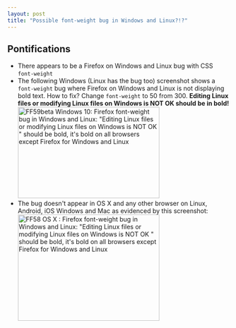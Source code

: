 ```yaml
---
layout: post
title: "Possible font-weight bug in Windows and Linux?!?"
---
```


## Pontifications
 
* There appears to be a Firefox on Windows and Linux bug with CSS ```font-weight```
* The following Windows (Linux has the bug too) screenshot shows a ```font-weight``` bug where Firefox on Windows and Linux is not displaying bold text. How to fix? Change ```font-weight``` to 50 from 300. **Editing Linux files or modifying Linux files on Windows is NOT OK should be in bold!**
<a data-flickr-embed="true"  href="https://www.flickr.com/photos/roland/39952558904/in/dateposted-public/" title="FF59beta Windows 10: Firefox font-weight bug in Windows and Linux: &quot;Editing Linux files or modifying Linux files on Windows is NOT OK &quot; should be bold, it&#x27;s bold on all browsers except Firefox for Windows and Linux"><img src="https://farm5.staticflickr.com/4703/39952558904_40d5d78b7b_n.jpg" width="320" height="207" alt="FF59beta Windows 10: Firefox font-weight bug in Windows and Linux: &quot;Editing Linux files or modifying Linux files on Windows is NOT OK &quot; should be bold, it&#x27;s bold on all browsers except Firefox for Windows and Linux"></a><script async src="//embedr.flickr.com/assets/client-code.js" charset="utf-8"></script>
* The bug doesn't appear in OS X and any other browser on Linux, Android, iOS Windows and Mac as evidenced by this screenshot:
<a data-flickr-embed="true"  href="https://www.flickr.com/photos/roland/39952634404/in/dateposted-public/" title="FF58 OS X : Firefox font-weight bug in Windows and Linux: &quot;Editing Linux files or modifying Linux files on Windows is NOT OK &quot; should be bold, it&#x27;s bold on all browsers except Firefox for Windows and Linux"><img src="https://farm5.staticflickr.com/4651/39952634404_d53a1169a6_n.jpg" width="320" height="241" alt="FF58 OS X : Firefox font-weight bug in Windows and Linux: &quot;Editing Linux files or modifying Linux files on Windows is NOT OK &quot; should be bold, it&#x27;s bold on all browsers except Firefox for Windows and Linux"></a><script async src="//embedr.flickr.com/assets/client-code.js" charset="utf-8"></script>
